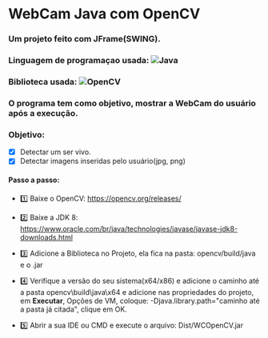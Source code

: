 # WebCam Java com OpenCV
### Um projeto feito com JFrame(SWING).
### Linguagem de programaçao usada: ![Java](https://img.shields.io/badge/-Java-%23FF0000?style=flat-square&logo=Java&logoColor=ffffff)
### Biblioteca usada: ![OpenCV](https://img.shields.io/badge/-OpenCV-%224169E1?style=flat-square&logo=OpenCV&logoColor=ffffff)
### O programa tem como objetivo, mostrar a WebCam do usuário após a execução.

### Objetivo:
- [x] Detectar um ser vivo.
- [x] Detectar imagens inseridas pelo usuário(jpg, png)

#### Passo a passo:
- 1️⃣ Baixe o OpenCV: https://opencv.org/releases/

- 2️⃣ Baixe a JDK 8: https://www.oracle.com/br/java/technologies/javase/javase-jdk8-downloads.html

- 3️⃣ Adicione a Biblioteca no Projeto, ela fica na pasta: opencv/build/java e o .jar

- 4️⃣ Verifique a versão do seu sistema(x64/x86) e adicione o caminho até a pasta opencv\build\java\x64 e adicione nas propriedades do projeto, em **Executar**, Opções de VM, coloque: -Djava.library.path="caminho até a pasta já citada", clique em OK.

- 5️⃣ Abrir a sua IDE ou CMD e execute o arquivo: Dist/WCOpenCV.jar
